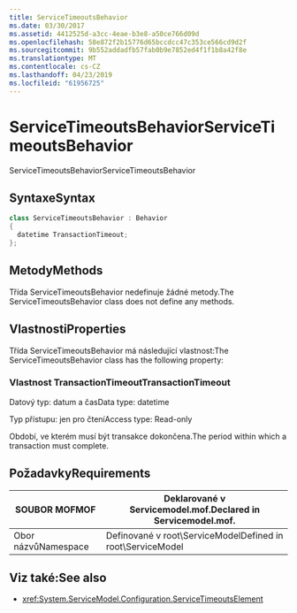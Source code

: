 ```yaml
---
title: ServiceTimeoutsBehavior
ms.date: 03/30/2017
ms.assetid: 4412525d-a3cc-4eae-b3e8-a50ce766d09d
ms.openlocfilehash: 58e872f2b15776d65bccdcc47c353ce566cd9d2f
ms.sourcegitcommit: 9b552addadfb57fab0b9e7852ed4f1f1b8a42f8e
ms.translationtype: MT
ms.contentlocale: cs-CZ
ms.lasthandoff: 04/23/2019
ms.locfileid: "61956725"
---
```

# <a name="servicetimeoutsbehavior"></a><span data-ttu-id="f9856-102">ServiceTimeoutsBehavior</span><span class="sxs-lookup"><span data-stu-id="f9856-102">ServiceTimeoutsBehavior</span></span>
<span data-ttu-id="f9856-103">ServiceTimeoutsBehavior</span><span class="sxs-lookup"><span data-stu-id="f9856-103">ServiceTimeoutsBehavior</span></span>  
  
## <a name="syntax"></a><span data-ttu-id="f9856-104">Syntaxe</span><span class="sxs-lookup"><span data-stu-id="f9856-104">Syntax</span></span>  
  
```csharp
class ServiceTimeoutsBehavior : Behavior  
{  
  datetime TransactionTimeout;  
};  
```  
  
## <a name="methods"></a><span data-ttu-id="f9856-105">Metody</span><span class="sxs-lookup"><span data-stu-id="f9856-105">Methods</span></span>  
 <span data-ttu-id="f9856-106">Třída ServiceTimeoutsBehavior nedefinuje žádné metody.</span><span class="sxs-lookup"><span data-stu-id="f9856-106">The ServiceTimeoutsBehavior class does not define any methods.</span></span>  
  
## <a name="properties"></a><span data-ttu-id="f9856-107">Vlastnosti</span><span class="sxs-lookup"><span data-stu-id="f9856-107">Properties</span></span>  
 <span data-ttu-id="f9856-108">Třída ServiceTimeoutsBehavior má následující vlastnost:</span><span class="sxs-lookup"><span data-stu-id="f9856-108">The ServiceTimeoutsBehavior class has the following property:</span></span>  
  
### <a name="transactiontimeout"></a><span data-ttu-id="f9856-109">Vlastnost TransactionTimeout</span><span class="sxs-lookup"><span data-stu-id="f9856-109">TransactionTimeout</span></span>  
 <span data-ttu-id="f9856-110">Datový typ: datum a čas</span><span class="sxs-lookup"><span data-stu-id="f9856-110">Data type: datetime</span></span>  
  
 <span data-ttu-id="f9856-111">Typ přístupu: jen pro čtení</span><span class="sxs-lookup"><span data-stu-id="f9856-111">Access type: Read-only</span></span>  
  
 <span data-ttu-id="f9856-112">Období, ve kterém musí být transakce dokončena.</span><span class="sxs-lookup"><span data-stu-id="f9856-112">The period within which a transaction must complete.</span></span>  
  
## <a name="requirements"></a><span data-ttu-id="f9856-113">Požadavky</span><span class="sxs-lookup"><span data-stu-id="f9856-113">Requirements</span></span>  
  
|<span data-ttu-id="f9856-114">SOUBOR MOF</span><span class="sxs-lookup"><span data-stu-id="f9856-114">MOF</span></span>|<span data-ttu-id="f9856-115">Deklarované v Servicemodel.mof.</span><span class="sxs-lookup"><span data-stu-id="f9856-115">Declared in Servicemodel.mof.</span></span>|  
|---------|-----------------------------------|  
|<span data-ttu-id="f9856-116">Obor názvů</span><span class="sxs-lookup"><span data-stu-id="f9856-116">Namespace</span></span>|<span data-ttu-id="f9856-117">Definované v root\ServiceModel</span><span class="sxs-lookup"><span data-stu-id="f9856-117">Defined in root\ServiceModel</span></span>|  
  
## <a name="see-also"></a><span data-ttu-id="f9856-118">Viz také:</span><span class="sxs-lookup"><span data-stu-id="f9856-118">See also</span></span>

- <xref:System.ServiceModel.Configuration.ServiceTimeoutsElement>
